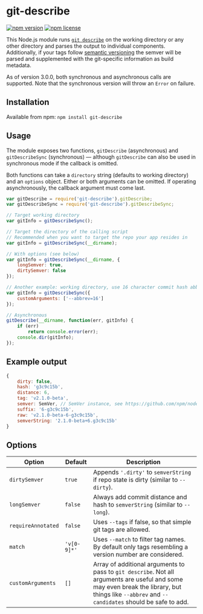 # git-describe

[![npm version](https://img.shields.io/npm/v/git-describe.svg)](https://www.npmjs.com/package/git-describe)
[![npm license](https://img.shields.io/npm/l/git-describe.svg)](https://www.npmjs.com/package/git-describe)

This Node.js module runs [`git describe`][1] on the working directory or any
other directory and parses the output to individual components. Additionally,
if your tags follow [semantic versioning][2] the semver will be parsed and
supplemented with the git-specific information as build metadata.

As of version 3.0.0, both synchronous and asynchronous calls are supported.
Note that the synchronous version will throw an `Error` on failure.

## Installation

Available from npm:
`npm install git-describe`

## Usage
The module exposes two functions, `gitDescribe` (asynchronous) and
`gitDescribeSync` (synchronous) &mdash; although `gitDescribe` can also be used
in synchronous mode if the callback is omitted.

Both functions can take a `directory` string (defaults to working directory)
and an `options` object. Either or both arguments can be omitted. If operating
asynchronously, the callback argument must come last.

```javascript
var gitDescribe = require('git-describe').gitDescribe;
var gitDescribeSync = require('git-describe').gitDescribeSync;

// Target working directory
var gitInfo = gitDescribeSync();

// Target the directory of the calling script
// Recommended when you want to target the repo your app resides in
var gitInfo = gitDescribeSync(__dirname);

// With options (see below)
var gitInfo = gitDescribeSync(__dirname, {
    longSemver: true,
    dirtySemver: false
});

// Another example: working directory, use 16 character commit hash abbreviation
var gitInfo = gitDescribeSync({
    customArguments: ['--abbrev=16']
});

// Asynchronous
gitDescribe(__dirname, function(err, gitInfo) {
    if (err)
        return console.error(err);
    console.dir(gitInfo);
});

```

## Example output
```javascript
{ 
    dirty: false,
    hash: 'g3c9c15b',
    distance: 6,
    tag: 'v2.1.0-beta',
    semver: SemVer, // SemVer instance, see https://github.com/npm/node-semver
    suffix: '6-g3c9c15b',
    raw: 'v2.1.0-beta-6-g3c9c15b',
    semverString: '2.1.0-beta+6.g3c9c15b'
}
```

## Options

Option             | Default     | Description
------------------ | ----------- | -----------
`dirtySemver`      | `true`      | Appends `'.dirty'` to `semverString` if repo state is dirty (similar to `--dirty`).
`longSemver`       | `false`     | Always add commit distance and hash to `semverString` (similar to `--long`).
`requireAnnotated` | `false`     | Uses `--tags` if false, so that simple git tags are allowed.
`match`            | `'v[0-9]*'` | Uses `--match` to filter tag names. By default only tags resembling a version number are considered.
`customArguments`  | `[]`        | Array of additional arguments to pass to `git describe`. Not all arguments are useful and some may even break the library, but things like `--abbrev` and `--candidates` should be safe to add.

[1]: https://git-scm.com/docs/git-describe
[2]: http://semver.org/

